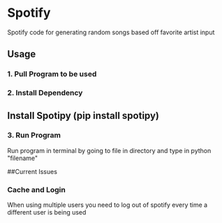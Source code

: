 # Spotify <br>
Spotify code for generating random songs based off favorite artist input

## Usage
### 1. Pull Program to be used <br>

### 2. Install Dependency <br>
## Install Spotipy (pip install spotipy) <br>

### 3. Run Program
 Run program in terminal by going to file in directory and type in python "filename"
 
 ##Current Issues
 ### Cache and Login <br>
 When using multiple users you need to log out of spotify every time a different user is being used
